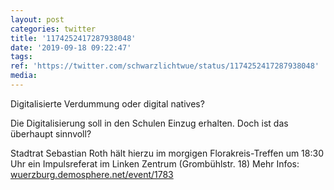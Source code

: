 ```yaml
---
layout: post
categories: twitter
title: '1174252417287938048'
date: '2019-09-18 09:22:47'
tags: 
ref: 'https://twitter.com/schwarzlichtwue/status/1174252417287938048'
media:
---
```

Digitalisierte Verdummung oder digital natives?



Die Digitalisierung soll in den Schulen Einzug erhalten. Doch ist das überhaupt sinnvoll?



Stadtrat Sebastian Roth hält hierzu im morgigen Florakreis-Treffen um 18:30 Uhr ein Impulsreferat im Linken Zentrum (Grombühlstr. 18)
Mehr Infos: [wuerzburg.demosphere.net/event/1783](https://wuerzburg.demosphere.net/event/1783)